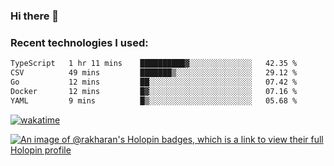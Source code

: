 ### Hi there 👋

### Recent technologies I used:
<!--START_SECTION:waka-->

```txt
TypeScript   1 hr 11 mins    ██████████▓░░░░░░░░░░░░░░   42.35 %
CSV          49 mins         ███████▒░░░░░░░░░░░░░░░░░   29.12 %
Go           12 mins         ██░░░░░░░░░░░░░░░░░░░░░░░   07.42 %
Docker       12 mins         █▓░░░░░░░░░░░░░░░░░░░░░░░   07.16 %
YAML         9 mins          █▒░░░░░░░░░░░░░░░░░░░░░░░   05.68 %
```

<!--END_SECTION:waka-->
[![wakatime](https://wakatime.com/badge/user/fe50d444-0cee-4d14-a0b3-b9e8509eb4d0.svg)](https://wakatime.com/@fe50d444-0cee-4d14-a0b3-b9e8509eb4d0)

[![An image of @rakharan's Holopin badges, which is a link to view their full Holopin profile](https://holopin.me/rakharan)](https://holopin.io/@rakharan)
